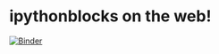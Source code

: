 # ipythonblocks on the web!

[![Binder](http://mybinder.org/badge.svg)](http://mybinder.org/repo/jiffyclub/ipythonblocks-mybinder)
